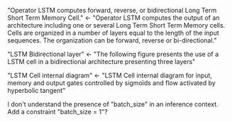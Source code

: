 "Operator LSTM computes forward, reverse, or bidirectional Long Term Short Term Memory Cell." <- "Operator LSTM computes the output of an architecture including one or several Long Term Short Term Memory cells. Cells are organized in a number of layers equal to the length of the input sequences. The organization can be forward, reverse or bi-directional."

"LSTM Bidirectional layer" <- "The following figure presents the use of a LSTM cell in a bidirectional architecture presenting three layers"

"LSTM Cell internal diagram" <- "LSTM Cell internal diagram for input, memory and output gates controlled by sigmoïds and flow activated by hyperbolic tangent"

I don't understand the presence of "batch_size" in an inference context. Add a constraint "batch_size =  1"?


